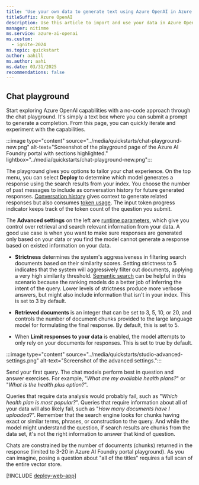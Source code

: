 ```yaml
---
title: 'Use your own data to generate text using Azure OpenAI in Azure AI Foundry Models'
titleSuffix: Azure OpenAI
description: Use this article to import and use your data in Azure OpenAI.
manager: nitinme
ms.service: azure-ai-openai
ms.custom:
  - ignite-2024
ms.topic: quickstart
author: aahill
ms.author: aahi
ms.date: 03/31/2025
recommendations: false
---
```


## Chat playground

Start exploring Azure OpenAI capabilities with a no-code approach through the chat playground. It's simply a text box where you can submit a prompt to generate a completion. From this page, you can quickly iterate and experiment with the capabilities. 

:::image type="content" source="../media/quickstarts/chat-playground-new.png" alt-text="Screenshot of the playground page of the Azure AI Foundry portal with sections highlighted." lightbox="../media/quickstarts/chat-playground-new.png":::

The playground gives you options to tailor your chat experience. On the top menu, you can select **Deploy** to determine which model generates a response using the search results from your index. You choose the number of past messages to include as conversation history for future generated responses. [Conversation history](../concepts/use-your-data.md#conversation-history-for-better-results) gives context to generate related responses but also consumes [token usage](../concepts/use-your-data.md#token-usage-estimation-for-azure-openai-on-your-data). The input token progress indicator keeps track of the token count of the question you submit. 


The **Advanced settings** on the left are [runtime parameters](../concepts/use-your-data.md#runtime-parameters), which give you control over retrieval and search relevant information from your data. A good use case is when you want to make sure responses are generated only based on your data or you find the model cannot generate a response based on existed information on your data.

- **Strictness** determines the system's aggressiveness in filtering search documents based on their similarity scores. Setting strictness to 5 indicates that the system will aggressively filter out documents, applying a very high similarity threshold. [Semantic search](../concepts/use-your-data.md#search-types) can be helpful in this scenario because the ranking models do a better job of inferring the intent of the query. Lower levels of strictness produce more verbose answers, but might also include information that isn't in your index. This is set to 3 by default.

- **Retrieved documents** is an integer that can be set to 3, 5, 10, or 20, and controls the number of document chunks provided to the large language model for formulating the final response. By default, this is set to 5.


- When **Limit responses to your data** is enabled, the model attempts to only rely on your documents for responses. This is set to true by default.

:::image type="content" source="../media/quickstarts/studio-advanced-settings.png" alt-text="Screenshot of the advanced settings.":::

Send your first query. The chat models perform best in question and answer exercises. For example, "*What are my available health plans?*" or "*What is the health plus option?*".

Queries that require data analysis would probably fail, such as "*Which health plan is most popular?*". Queries that require information about all of your data will also likely fail, such as "*How many documents have I uploaded?*". Remember that the search engine looks for chunks having exact or similar terms, phrases, or construction to the query. And while the model might understand the question, if search results are chunks from the data set, it's not the right information to answer that kind of question.

Chats are constrained by the number of documents (chunks) returned in the response (limited to 3-20 in Azure AI Foundry portal playground). As you can imagine, posing a question about "all of the titles" requires a full scan of the entire vector store.

[!INCLUDE [deploy-web-app](deploy-web-app.md)]
